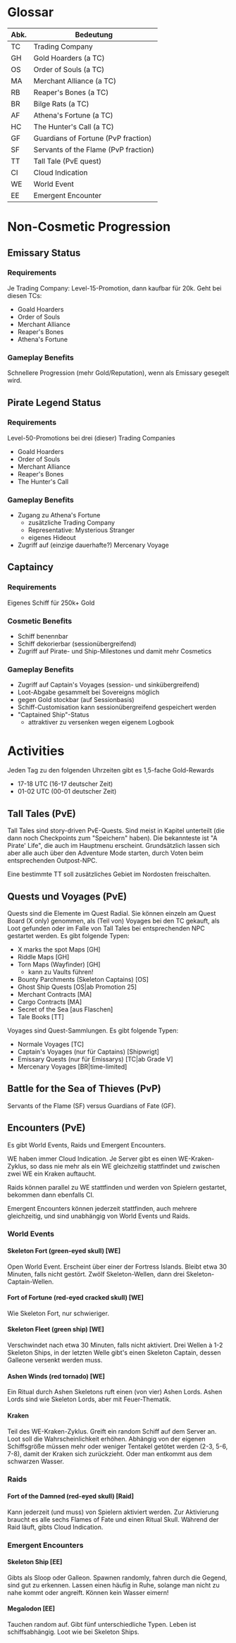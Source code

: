 
# Glossar

| Abk. | Bedeutung |
|------|-----------------|
| TC   | Trading Company |
| GH   | Gold Hoarders (a TC) |
| OS   | Order of Souls (a TC) |
| MA   | Merchant Alliance (a TC) |
| RB   | Reaper's Bones (a TC) |
| BR   | Bilge Rats (a TC) |
| AF   | Athena's Fortune (a TC) |
| HC   | The Hunter's Call (a TC) |
| GF   | Guardians of Fortune (PvP fraction) |
| SF   | Servants of the Flame (PvP fraction) |
| TT   | Tall Tale (PvE quest) |
| CI   | Cloud Indication |
| WE   | World Event |
| EE   | Emergent Encounter |

# Non-Cosmetic Progression

## Emissary Status
### Requirements
Je Trading Company: Level-15-Promotion, dann kaufbar für 20k. Geht bei diesen TCs:
* Goald Hoarders
* Order of Souls
* Merchant Alliance
* Reaper's Bones
* Athena's Fortune
### Gameplay Benefits
Schnellere Progression (mehr Gold/Reputation), wenn als Emissary gesegelt wird.

## Pirate Legend Status
### Requirements
Level-50-Promotions bei drei (dieser) Trading Companies
* Goald Hoarders
* Order of Souls
* Merchant Alliance
* Reaper's Bones
* The Hunter's Call
### Gameplay Benefits
* Zugang zu Athena's Fortune
    * zusätzliche Trading Company
    * Representative: Mysterious Stranger
    * eigenes Hideout
* Zugriff auf (einzige dauerhafte?) Mercenary Voyage

## Captaincy
### Requirements
Eigenes Schiff für 250k+ Gold
### Cosmetic Benefits
* Schiff benennbar
* Schiff dekorierbar (sessionübergreifend)
* Zugriff auf Pirate- und Ship-Milestones und damit mehr Cosmetics
### Gameplay Benefits
* Zugriff auf Captain's Voyages (session- und sinkübergreifend)
* Loot-Abgabe gesammelt bei Sovereigns möglich
* gegen Gold stockbar (auf Sessionbasis)
* Schiff-Customisation kann sessionübergreifend gespeichert werden
* "Captained Ship"-Status
    * attraktiver zu versenken wegen eigenem Logbook


# Activities

Jeden Tag zu den folgenden Uhrzeiten gibt es 1,5-fache Gold-Rewards

* 17-18 UTC (16-17 deutscher Zeit)
* 01-02 UTC (00-01 deutscher Zeit)

## Tall Tales (PvE)

Tall Tales sind story-driven PvE-Quests. Sind meist in Kapitel unterteilt (die dann noch Checkpoints zum "Speichern" haben). Die bekannteste ist "A Pirate' Life", die auch im Hauptmenu erscheint. Grundsätzlich lassen sich aber alle auch über den Adventure Mode starten, durch Voten beim entsprechenden Outpost-NPC.

Eine bestimmte TT soll zusätzliches Gebiet im Nordosten freischalten.

## Quests und Voyages (PvE)

Quests sind die Elemente im Quest Radial. Sie können einzeln am Quest Board (X only) genommen, als (Teil von) Voyages bei den TC gekauft, als Loot gefunden oder im Falle von Tall Tales bei entsprechenden NPC gestartet werden. Es gibt folgende Typen:
* X marks the spot Maps [GH]
* Riddle Maps [GH]
* Torn Maps (Wayfinder) [GH]
    * kann zu Vaults führen!
* Bounty Parchments (Skeleton Captains) [OS]
* Ghost Ship Quests [OS|ab Promotion 25]
* Merchant Contracts [MA]
* Cargo Contracts [MA]
* Secret of the Sea [aus Flaschen]
* Tale Books [TT]

Voyages sind Quest-Sammlungen. Es gibt folgende Typen:

* Normale Voyages [TC]
* Captain's Voyages (nur für Captains) [Shipwrigt]
* Emissary Quests (nur für Emissarys) [TC|ab Grade V]
* Mercenary Voyages [BR|time-limited]

## Battle for the Sea of Thieves (PvP)

Servants of the Flame (SF) versus Guardians of Fate (GF).

## Encounters (PvE)

Es gibt World Events, Raids und Emergent Encounters.

WE haben immer Cloud Indication. Je Server gibt es einen WE-Kraken-Zyklus, so dass nie mehr als ein WE gleichzeitig stattfindet und zwischen zwei WE ein Kraken auftaucht.

Raids können parallel zu WE stattfinden und werden von Spielern gestartet, bekommen dann ebenfalls CI.

Emergent Encounters können jederzeit stattfinden, auch mehrere gleichzeitig, und sind unabhängig von World Events und Raids.

### World Events

#### Skeleton Fort (green-eyed skull) [WE]

Open World Event. Erscheint über einer der Fortress Islands. Bleibt etwa 30 Minuten, falls nicht gestört. Zwölf Skeleton-Wellen, dann drei Skeleton-Captain-Wellen.

#### Fort of Fortune (red-eyed cracked skull) [WE]

Wie Skeleton Fort, nur schwieriger.

#### Skeleton Fleet (green ship) [WE]

Verschwindet nach etwa 30 Minuten, falls nicht aktiviert. Drei Wellen à 1-2 Skeleton Ships, in der letzten Welle gibt's einen Skeleton Captain, dessen Galleone versenkt werden muss.

#### Ashen Winds (red tornado) [WE]

Ein Ritual durch Ashen Skeletons ruft einen (von vier) Ashen Lords. Ashen Lords sind wie Skeleton Lords, aber mit Feuer-Thematik.

#### Kraken

Teil des WE-Kraken-Zyklus. Greift ein random Schiff auf dem Server an. Loot soll die Wahrscheinlichkeit erhöhen. Abhängig von der eigenen Schiffsgröße müssen mehr oder weniger Tentakel getötet werden (2-3, 5-6, 7-8), damit der Kraken sich zurückzieht. Oder man entkommt aus dem schwarzen Wasser.

### Raids

#### Fort of the Damned (red-eyed skull) [Raid]

Kann jederzeit (und muss) von Spielern aktiviert werden. Zur Aktivierung braucht es alle sechs Flames of Fate und einen Ritual Skull. Während der Raid läuft, gibts Cloud Indication.

### Emergent Encounters

#### Skeleton Ship [EE]

Gibts als Sloop oder Galleon. Spawnen randomly, fahren durch die Gegend, sind gut zu erkennen. Lassen einen häufig in Ruhe, solange man nicht zu nahe kommt oder angreift. Können kein Wasser eimern!

#### Megalodon [EE]

Tauchen random auf. Gibt fünf unterschiedliche Typen. Leben ist schiffsabhängig. Loot wie bei Skeleton Ships.
